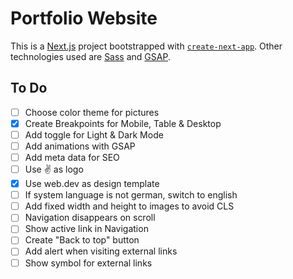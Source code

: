 # Portfolio Website

This is a [Next.js](https://nextjs.org/) project bootstrapped with [`create-next-app`](https://github.com/vercel/next.js/tree/canary/packages/create-next-app). Other technologies used are [Sass](https://sass-lang.com/) and [GSAP](https://greensock.com/gsap/).

## To Do

- [ ] Choose color theme for pictures
- [x] Create Breakpoints for Mobile, Table & Desktop
- [ ] Add toggle for Light & Dark Mode
- [ ] Add animations with GSAP
- [ ] Add meta data for SEO
- [ ] Use ✌️ as logo
- [x] Use web.dev as design template
- [ ] If system language is not german, switch to english
- [ ] Add fixed width and height to images to avoid CLS
- [ ] Navigation disappears on scroll
- [ ] Show active link in Navigation
- [ ] Create "Back to top" button
- [ ] Add alert when visiting external links
- [ ] Show symbol for external links
